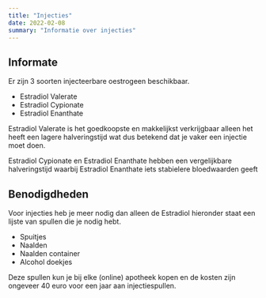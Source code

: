 ```yaml
---
title: "Injecties"
date: 2022-02-08
summary: "Informatie over injecties"
---
```


## Informate 
Er zijn 3 soorten injecteerbare oestrogeen beschikbaar. 

<ul>
<li>Estradiol Valerate
<li> Estradiol Cypionate
<li> Estradiol Enanthate 
</ul>

Estradiol Valerate is het goedkoopste en makkelijkst verkrijgbaar alleen het heeft een lagere halveringstijd wat dus betekend dat je vaker een injectie moet doen.

Estradiol Cypionate en Estradiol Enanthate hebben een vergelijkbare halveringstijd waarbij Estradiol Enanthate iets stabielere bloedwaarden geeft

## Benodigdheden
Voor injecties heb je meer nodig dan alleen de Estradiol hieronder staat een lijste van spullen die je nodig hebt.
<ul>
<li>Spuitjes
<li>Naalden
<li>Naalden container
<li>Alcohol doekjes
</ul>

Deze spullen kun je bij elke (online) apotheek kopen en de kosten zijn ongeveer 40 euro voor een jaar aan injectiespullen.
